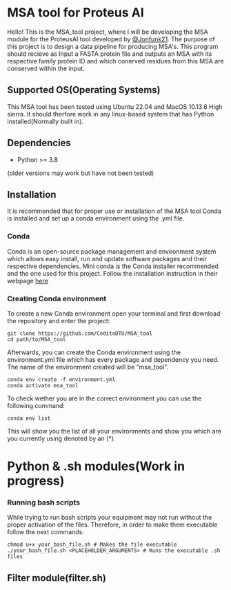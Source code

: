 # MSA tool for Proteus AI

Hello! This is the MSA_tool project, where I will be developing the MSA module for the
ProteusAI tool developed by [@Jonfunk21](https://github.com/jonfunk21/ProteusAI). The purpose of this project is to design a data pipeline for producing MSA's. This program should recieve as Input a FASTA protein file and outputs an MSA with its respective family protein ID and which conerved residues from this MSA are conserved within the input.

## Supported OS(Operating Systems)
This MSA tool has been tested using Ubuntu 22.04 and MacOS 10.13.6 High sierra. It should therfore work in any linux-based system that has Python installed(Normally built in).

## Dependencies 
* Python >= 3.8

(older versions may work but have not been tested)

## Installation
It is recommended that for proper use or installation of the MSA tool Conda is installed and set up a conda environment using the .yml file.

### Conda 
Conda is an open-source package management and environment system which allows easy install, run and update software packages and their respective dependencies. Mini conda is the Conda installer recommended and the one used for this project. Follow the installation instruction in their webpage [here](https://conda.io/projects/conda/en/latest/user-guide/install/index.html) 


### Creating Conda environment

To create a new Conda environment open your terminal and first download the repository and enter the project:

```
git clone https://github.com/CoditoDTU/MSA_tool
cd path/to/MSA_tool
```

Afterwards, you can create the Conda environment using the environment.yml file which has every package and dependency you need. The name of the environment created will be "msa_tool".

```
conda env create -f environment.yml 
conda activate msa_tool
```
To check wether you are in the correct environment you can use the following command:

```
conda env list
```
This will show you the list of all your environments and show you which are you currently using denoted by an (*).

# Python & .sh modules(Work in progress)


### Running bash scripts
While trying to run bash scripts your equipment may not run without the proper activation of the files. Therefore, in order to make them executable follow the next commands:

```
chmod u+x your_bash_file.sh # Makes the file executable
./your_bash_file.sh <PLACEHOLDER_ARGUMENTS> # Runs the executable .sh files
```

## Filter module(filter.sh)